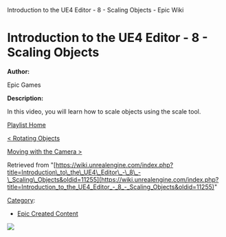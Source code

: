 Introduction to the UE4 Editor - 8 - Scaling Objects - Epic Wiki                    

Introduction to the UE4 Editor - 8 - Scaling Objects
====================================================

  

**Author:**

Epic Games

**Description:**

In this video, you will learn how to scale objects using the scale tool.

  

[Playlist Home](/Category:Epic_Video_Playlists "Category:Epic Video Playlists")

[< Rotating Objects](/Introduction_to_the_UE4_Editor_-_7_-_Rotating_Objects "Introduction to the UE4 Editor - 7 - Rotating Objects")

[Moving with the Camera >](/Introduction_to_the_UE4_Editor_-_9_-_Moving_with_the_Camera "Introduction to the UE4 Editor - 9 - Moving with the Camera")

Retrieved from "[https://wiki.unrealengine.com/index.php?title=Introduction\_to\_the\_UE4\_Editor\_-\_8\_-\_Scaling\_Objects&oldid=11255](https://wiki.unrealengine.com/index.php?title=Introduction_to_the_UE4_Editor_-_8_-_Scaling_Objects&oldid=11255)"

[Category](/Special:Categories "Special:Categories"):

*   [Epic Created Content](/Category:Epic_Created_Content "Category:Epic Created Content")

  ![](https://tracking.unrealengine.com/track.png)